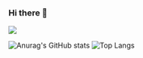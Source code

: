 ### Hi there 👋

<!--
**kimjuzero/kimjuzero** is a ✨ _special_ ✨ repository because its `README.md` (this file) appears on your GitHub profile.

Here are some ideas to get you started:

- 🔭 I’m currently working on ...
- 🌱 I’m currently learning ...
- 👯 I’m looking to collaborate on ...
- 🤔 I’m looking for help with ...
- 💬 Ask me about ...
- 📫 How to reach me: ...
- 😄 Pronouns: ...
- ⚡ Fun fact: ...
-->
<img src="https://img.shields.io/badge/j0__u0-white?style=flat&logo=Instagram&logoColor=E4405F"/>

![Anurag's GitHub stats](https://github-readme-stats.vercel.app/api?username=kimjuzero&show_icons=true&theme=flag-india)
![Top Langs](https://github-readme-stats.vercel.app/api/top-langs/?username=kimjuzero&layout=compact&theme=flag-india)
<div align="center"></div>
